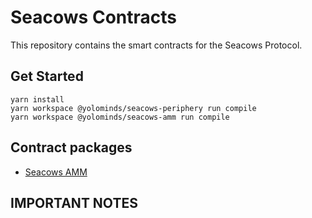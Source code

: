 # Seacows Contracts

This repository contains the smart contracts for the Seacows Protocol.

## Get Started

```
yarn install
yarn workspace @yolominds/seacows-periphery run compile
yarn workspace @yolominds/seacows-amm run compile
```

## Contract packages

- [Seacows AMM](./packages/seacows-amm/)

## IMPORTANT NOTES
